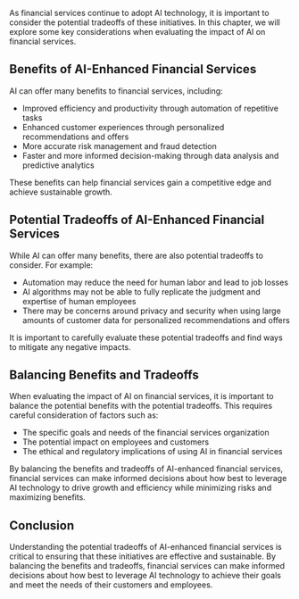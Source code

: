 
As financial services continue to adopt AI technology, it is important to consider the potential tradeoffs of these initiatives. In this chapter, we will explore some key considerations when evaluating the impact of AI on financial services.

Benefits of AI-Enhanced Financial Services
------------------------------------------

AI can offer many benefits to financial services, including:

* Improved efficiency and productivity through automation of repetitive tasks
* Enhanced customer experiences through personalized recommendations and offers
* More accurate risk management and fraud detection
* Faster and more informed decision-making through data analysis and predictive analytics

These benefits can help financial services gain a competitive edge and achieve sustainable growth.

Potential Tradeoffs of AI-Enhanced Financial Services
-----------------------------------------------------

While AI can offer many benefits, there are also potential tradeoffs to consider. For example:

* Automation may reduce the need for human labor and lead to job losses
* AI algorithms may not be able to fully replicate the judgment and expertise of human employees
* There may be concerns around privacy and security when using large amounts of customer data for personalized recommendations and offers

It is important to carefully evaluate these potential tradeoffs and find ways to mitigate any negative impacts.

Balancing Benefits and Tradeoffs
--------------------------------

When evaluating the impact of AI on financial services, it is important to balance the potential benefits with the potential tradeoffs. This requires careful consideration of factors such as:

* The specific goals and needs of the financial services organization
* The potential impact on employees and customers
* The ethical and regulatory implications of using AI in financial services

By balancing the benefits and tradeoffs of AI-enhanced financial services, financial services can make informed decisions about how best to leverage AI technology to drive growth and efficiency while minimizing risks and maximizing benefits.

Conclusion
----------

Understanding the potential tradeoffs of AI-enhanced financial services is critical to ensuring that these initiatives are effective and sustainable. By balancing the benefits and tradeoffs, financial services can make informed decisions about how best to leverage AI technology to achieve their goals and meet the needs of their customers and employees.
